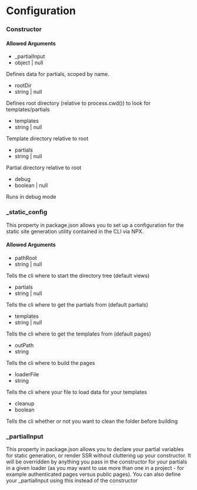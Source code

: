 # Configuration

### Constructor

#### Allowed Arguments

- _partialInput
- object | null

Defines data for partials, scoped by name.

- rootDir
- string | null
  
Defines root directory (relative to process.cwd()) to look for templates/partials

- templates
- string | null

Template directory relative to root

- partials
- string | null

Partial directory relative to root

- debug
- boolean | null

Runs in debug mode

### _static_config

This property in package.json allows you to set up a configuration for the static site generation utility contained in the CLI via NPX. 
#### Allowed Arguments

- pathRoot
- string | null

Tells the cli where to start the directory tree (default views)

- partials
- string | null

Tells the cli where to get the partials from (default partials)

- templates
- string | null

Tells the cli where to get the templates from (default pages)

- outPath
- string

Tells the cli where to build the pages

- loaderFile
- string

Tells the cli where your file to load data for your templates

- cleanup
- boolean

Tells the cli whether or not you want to clean the folder before building


### _partialInput

This property in package.json allows you to declare your partial variables for static generation, or render SSR without cluttering up your constructor. It will be overridden by anything you pass in the constructor for your partials in a given loader (as you may want to use more than one in a project - for example authenticated pages versus public pages). You can also define your _partialInput using this instead of the constructor
